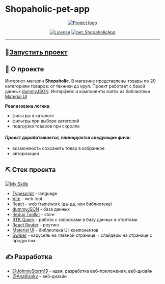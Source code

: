 # Shopaholic-pet-app
<p align="center">
  <a href="" rel="noopener">
 <img src="./public//images/hero-main.jpg" alt="Project logo"></a>
</p>

<div align="center">

  [![License](https://img.shields.io/badge/license-MIT-blue.svg)](/LICENSE)
  [![pet_ShopaholicApp](https://github.com/JohnnyStorm19/pet_shopaholicApp/actions/workflows/web.yml/badge.svg)](https://github.com/JohnnyStorm19/pet_shopaholicApp/actions/workflows/web.yml)
</div>

---
## 🚀[Запустить проект](https://pet-shopaholic-app.vercel.app/)


## 🧐 О проекте <a name = "about"></a>
Интернет-магазин <strong>Shopaholic</strong>. В магазине представлены товары по 20 категориям товаров: от техники до круп. Проект работает с базой данных [dummyJSON](https://dummyjson.com/docs/products). Интерфейс и компоненты взяты из библиотеки [Material UI](https://mui.com/material-ui/getting-started/)  

<strong>Реализована логика: </strong>
- фильтры в каталоге
- фильтры при выборе категорий
- подгрузка товаров при скролле
  
#### ***Проект дорабатывается, планируются следующие фичи***:
- возможность сохранить товар в избранное
- авторизация

## ⛏️ Стек проекта <a name = "built_using"></a>
[![My Skills](https://skillicons.dev/icons?i=ts,vite,react,redux,css,materialui)](https://skillicons.dev)
- [Typescript](https://redux-toolkit.js.org/) - language
- [Vite](https://react.dev/) - web tool
- [React](https://react.dev/) - web framework (да-да, или библиотека)
- [dummyJSON](https://swiperjs.com/) - база данных
- [Redux Toolkit](https://redux-toolkit.js.org/) - store
- [RTK Query](https://redux-toolkit.js.org/rtk-query/overview) - работа с запросами в базу данных и ответами
- [React Router](https://github.com/remix-run/react-router) - роутинг
- [Material UI](https://mui.com/material-ui/) - библиотека UI-компонентов
- [Swiper](https://swiperjs.com/) - карусель на главной странице + слайдеры на странице с продуктом

## ✍️ Разработка <a name = "authors"></a>
- [@JohnnyStorm19](https://github.com/JohnnyStorm19) - идея, разработка веб-приложения, веб-дизайн
- [@AnaKlsnkv](https://t.me/AnaKlsnkv) - веб-дизайн